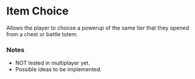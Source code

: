 # Item Choice

Allows the player to choose a powerup of the same tier that they opened from a chest or battle totem.




### Notes

- NOT tested in multiplayer yet.
- Possible ideas to be implemented.
